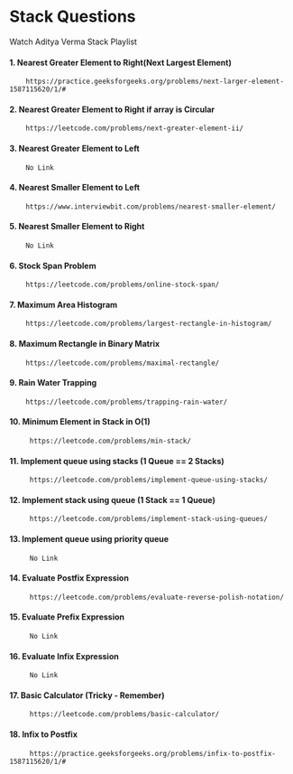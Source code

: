 # Stack Questions

Watch Aditya Verma Stack Playlist

#### 1. Nearest Greater Element to Right(Next Largest Element)
        https://practice.geeksforgeeks.org/problems/next-larger-element-1587115620/1/#

#### 2. Nearest Greater Element to Right if array is Circular
        https://leetcode.com/problems/next-greater-element-ii/
        
#### 3. Nearest Greater Element to Left
        No Link
        
#### 4. Nearest Smaller Element to Left
        https://www.interviewbit.com/problems/nearest-smaller-element/
        
#### 5. Nearest Smaller Element to Right
        No Link 
        
#### 6. Stock Span Problem
        https://leetcode.com/problems/online-stock-span/
        
#### 7. Maximum Area Histogram
        https://leetcode.com/problems/largest-rectangle-in-histogram/
        
#### 8. Maximum Rectangle in Binary Matrix
        https://leetcode.com/problems/maximal-rectangle/
        
#### 9. Rain Water Trapping
        https://leetcode.com/problems/trapping-rain-water/
        
#### 10. Minimum Element in Stack in O(1)
         https://leetcode.com/problems/min-stack/

#### 11. Implement queue using stacks (1 Queue == 2 Stacks)
         https://leetcode.com/problems/implement-queue-using-stacks/
         
#### 12. Implement stack using queue (1 Stack == 1 Queue)
         https://leetcode.com/problems/implement-stack-using-queues/
         
#### 13. Implement queue using priority queue
         No Link

#### 14. Evaluate Postfix Expression
         https://leetcode.com/problems/evaluate-reverse-polish-notation/

#### 15. Evaluate Prefix Expression
         No Link
         
#### 16. Evaluate Infix Expression
         No Link
         
#### 17. Basic Calculator (Tricky - Remember)
         https://leetcode.com/problems/basic-calculator/

#### 18. Infix to Postfix
         https://practice.geeksforgeeks.org/problems/infix-to-postfix-1587115620/1/#
         
